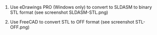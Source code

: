 1) Use eDrawings PRO (Windows only) to convert to SLDASM to binary STL format (see screenshot SLDASM-STL.png) 

2) Use FreeCAD to convert STL to OFF format (see screenshot STL-OFF.png)

